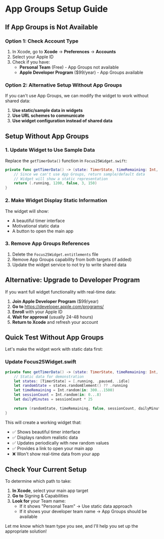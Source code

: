 # App Groups Setup Guide

## If App Groups is Not Available

### Option 1: Check Account Type
1. In Xcode, go to **Xcode** → **Preferences** → **Accounts**
2. Select your Apple ID
3. Check if you have:
   - **Personal Team** (Free) - App Groups not available
   - **Apple Developer Program** ($99/year) - App Groups available

### Option 2: Alternative Setup Without App Groups

If you can't use App Groups, we can modify the widget to work without shared data:

1. **Use static/sample data in widgets**
2. **Use URL schemes to communicate**
3. **Use widget configuration instead of shared data**

## Setup Without App Groups

### 1. Update Widget to Use Sample Data

Replace the `getTimerData()` function in `Focus25Widget.swift`:

```swift
private func getTimerData() -> (state: TimerState, timeRemaining: Int, isBreak: Bool, sessionCount: Int, dailyMinutes: Int) {
    // Since we can't use App Groups, return sample/default data
    // Widget will show a static representation
    return (.running, 1200, false, 3, 150)
}
```

### 2. Make Widget Display Static Information

The widget will show:
- A beautiful timer interface
- Motivational static data
- A button to open the main app

### 3. Remove App Groups References

1. Delete the `Focus25Widget.entitlements` file
2. Remove App Groups capability from both targets (if added)
3. Update the widget service to not try to write shared data

## Alternative: Upgrade to Developer Program

If you want full widget functionality with real-time data:

1. **Join Apple Developer Program** ($99/year)
2. **Go to** https://developer.apple.com/programs/
3. **Enroll** with your Apple ID
4. **Wait for approval** (usually 24-48 hours)
5. **Return to Xcode** and refresh your account

## Quick Test Without App Groups

Let's make the widget work with static data first:

### Update Focus25Widget.swift

```swift
private func getTimerData() -> (state: TimerState, timeRemaining: Int, isBreak: Bool, sessionCount: Int, dailyMinutes: Int) {
    // Static data for demonstration
    let states: [TimerState] = [.running, .paused, .idle]
    let randomState = states.randomElement() ?? .running
    let timeRemaining = Int.random(in: 300...1500)
    let sessionCount = Int.random(in: 0...8)
    let dailyMinutes = sessionCount * 25
    
    return (randomState, timeRemaining, false, sessionCount, dailyMinutes)
}
```

This will create a working widget that:
- ✅ Shows beautiful timer interface
- ✅ Displays random realistic data
- ✅ Updates periodically with new random values
- ✅ Provides a link to open your main app
- ❌ Won't show real-time data from your app

## Check Your Current Setup

To determine which path to take:

1. **In Xcode**, select your main app target
2. **Go to** Signing & Capabilities
3. **Look for** your Team name:
   - If it shows "Personal Team" → Use static data approach
   - If it shows your developer team name → App Groups should be available

Let me know which team type you see, and I'll help you set up the appropriate solution!